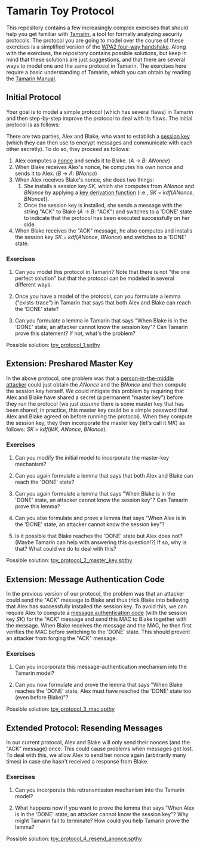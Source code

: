 # Tamarin Toy Protocol

This repository contains a few increasingly complex exercises that should help you get familiar with [Tamarin](https://tamarin-prover.github.io/), a tool for formally analyzing security protocols. The protocol you are going to model over the course of these exercises is a simplified version of the [WPA2 four-way handshake](https://benjaminkiesl.github.io/publications/a_formal_analysis_of_ieees_wpa2_cremers_kiesl_medinger.pdf). Along with the exercises, the repository contains possible solutions, but keep in mind that these solutions are just suggestions, and that there are several ways to model one and the same protocol in Tamarin. The exercises here require a basic understanding of Tamarin, which you can obtain by reading the [Tamarin Manual](https://tamarin-prover.github.io/manual/index.html).

## Initial Protocol

Your goal is to model a simple protocol (which has several flaws) in Tamarin and then step-by-step improve the protocol to deal with its flaws. The initial protocol is as follows:

There are two parties, Alex and Blake, who want to establish a [session key](https://en.wikipedia.org/wiki/Session_key) (which they can then use to encrypt messages and communicate with each other secretly). To do so, they proceed as follows:

1. Alex computes a [nonce](https://en.wikipedia.org/wiki/Cryptographic_nonce) and sends it to Blake. (*A* -> *B*: *ANonce*)
2. When Blake receives Alex's nonce, he computes his own nonce and sends it to Alex. (*B* -> *A*: *BNonce*)
3. When Alex receives Blake's nonce, she does two things:
   1. She installs a session key *SK*, which she computes from *ANonce* and *BNonce* by applying a [key derivation function](https://en.wikipedia.org/wiki/Key_derivation_function) (i.e., *SK* = *kdf*(*ANonce*, *BNonce*)). 
   2. Once the session key is installed, she sends a message with the string "ACK" to Blake (*A* -> *B*: "ACK") and switches to a 'DONE' state to indicate that the protocol has been executed successfully on her side.
4. When Blake receives the "ACK" message, he also computes and installs the session key *SK* = *kdf*(*ANonce*, *BNonce*) and switches to a 'DONE' state.

### Exercises

1. Can you model this protocol in Tamarin? Note that there is not "the one perfect solution" but that the protocol can be modeled in several different ways.

2. Once you have a model of the protocol, can you formulate a lemma ("exists-trace") in Tamarin that says that both Alex and Blake can reach the 'DONE' state?

3. Can you formulate a lemma in Tamarin that says "When Blake is in the 'DONE' state, an attacker cannot know the session key"? Can Tamarin prove this statement? If not, what's the problem?

Possible solution: [toy_protocol_1.spthy](toy_protocol_1.spthy)

## Extension: Preshared Master Key

In the above protocol, one problem was that a [person-in-the-middle attacker](https://en.wikipedia.org/wiki/Man-in-the-middle_attack) could just obtain the *ANonce* and the *BNonce* and then compute the session key herself. We could mitigate this problem by requiring that Alex and Blake have shared a secret (a permanent "master key") before they run the protocol (we just *assume* there is some master key that has been shared; in practice, this master key could be a simple password that Alex and Blake agreed on before running the protocol). When they compute the session key, they then incorporate the master key (let's call it *MK*) as follows: *SK* = *kdf*(*MK*, *ANonce*, *BNonce*).

### Exercises

1. Can you modify the initial model to incorporate the master-key mechanism?

2. Can you again formulate a lemma that says that both Alex and Blake can reach the 'DONE' state?

3. Can you again formulate a lemma that says "When Blake is in the 'DONE' state, an attacker cannot know the session key"? Can Tamarin prove this lemma?

4. Can you also formulate and prove a lemma that says "When Alex is in the 'DONE' state, an attacker cannot know the session key"?

5. Is it possible that Blake reaches the 'DONE' state but Alex does not? (Maybe Tamarin can help with answering this question!?) If so, why is that? What could we do to deal with this?

Possible solution: [toy_protocol_2_master_key.spthy](toy_protocol_2_master_key.spthy)

## Extension: Message Authentication Code

In the previous version of our protocol, the problem was that an attacker could send the "ACK" message to Blake and thus trick Blake into believing that Alex has successfully installed the session key. To avoid this, we can require Alex to compute a [message authentication code](https://en.wikipedia.org/wiki/Message_authentication_code) (with the session key *SK*) for the "ACK" message and send this MAC to Blake together with the message. When Blake receives the message and the MAC, he then first verifies the MAC before switching to the 'DONE' state. This should prevent an attacker from forging the "ACK" message.

### Exercises

1. Can you incorporate this message-authentication mechanism into the Tamarin model?

2. Can you now formulate and prove the lemma that says "When Blake reaches the 'DONE' state, Alex must have reached the 'DONE' state too (even before Blake)"?

Possible solution: [toy_protocol_3_mac.spthy](toy_protocol_3_mac.spthy)

## Extended Protocol: Resending Messages

In our current protocol, Alex and Blake will only send their nonces (and the "ACK" message) once. This could cause problems when messages get lost. To deal with this, we allow Alex to send her nonce again (arbitrarily many times) in case she hasn't received a response from Blake.

### Exercises

1. Can you incorporate this retransmission mechanism into the Tamarin model?

2. What happens now if you want to prove the lemma that says "When Alex is in the 'DONE' state, an attacker cannot know the session key"? Why might Tamarin fail to terminate? How could you help Tamarin prove the lemma?

Possible solution: [toy_protocol_4_resend_anonce.spthy](toy_protocol_4_resend_anonce.spthy)
